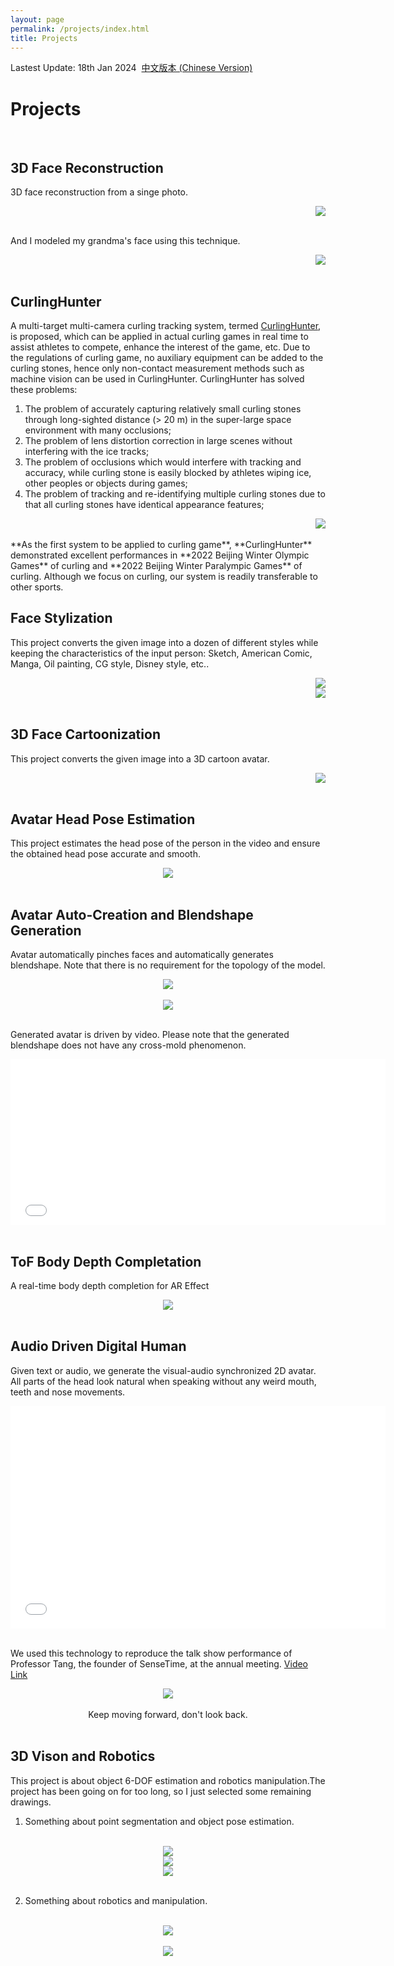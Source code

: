 ```yaml
---
layout: page
permalink: /projects/index.html
title: Projects
---
```

Lastest Update: 18th Jan 2024&nbsp;  [中文版本 (Chinese Version)](https://xuankeshi.github.io/file/projects-zh/)

# Projects
<br>

## 3D Face Reconstruction
3D face reconstruction from a singe photo.
<div align=right>
  <img src = "https://xuankeshi.github.io/images/projects/3dface.png">
</div>

<br>And I modeled my grandma's face using this technique.

<div align=right>
  <img src = "https://xuankeshi.github.io/images/projects/grandma.gif">
</div>

<br>

## CurlingHunter
A multi-target multi-camera curling tracking system, termed [CurlingHunter](https://spj.science.org/doi/full/10.34133/2022/9805054), is proposed, which can be applied in actual curling games in real time to assist athletes to compete, enhance the interest of the game, etc. Due to the regulations of curling game, no auxiliary equipment can be added to the curling stones, hence only non-contact measurement methods such as machine vision can be used in CurlingHunter. CurlingHunter has solved these problems:

1. The problem of accurately capturing relatively small curling stones through long-sighted distance (> 20 m) in the super-large space environment with many occlusions;
2. The problem of lens distortion correction in large scenes without interfering with the ice tracks;
3. The problem of occlusions which would interfere with tracking and accuracy, while curling stone is easily blocked by athletes wiping ice, other peoples or objects during games;
4. The problem of tracking and re-identifying multiple curling stones due to that all curling stones have identical appearance features;

<div align=right>
  <img src = "https://xuankeshi.github.io/images/projects/curlinghunter.png">
</div>

<br>
**As the first system to be applied to curling game**, **CurlingHunter** demonstrated excellent performances in **2022 Beijing Winter Olympic Games** of curling and **2022 Beijing Winter Paralympic Games** of curling. Although we focus on curling, our system is readily transferable to other sports.
<br>

## Face Stylization

This project converts the given image into a dozen of different styles while keeping the characteristics of the input person: Sketch, American Comic, Manga, Oil painting, CG style, Disney style, etc..
<div align=right>
  <img src = "https://xuankeshi.github.io/images/projects/face_style1.jpg">
</div>

<div align=right>
  <img src = "https://xuankeshi.github.io/images/projects/face_style2.jpeg">
</div>

<br>

## 3D Face Cartoonization

This project converts the given image into a 3D cartoon avatar.
<div align=right>
  <img src = "https://xuankeshi.github.io/images/projects/3d_cartoon.png">
</div>

<br>

## Avatar Head Pose Estimation

This project estimates the head pose of the person in the video and ensure the obtained head pose accurate and smooth.
<div align=center>
  <img src = "https://xuankeshi.github.io/images/projects/pose_estimation.gif">
</div>

<br>

## Avatar Auto-Creation and Blendshape Generation

Avatar automatically pinches faces and automatically generates blendshape. Note that there is no requirement for the topology of the model.

<!-- <div align=center>
<iframe width="768" height="512" src="/images/projects/avatar_boy.mp4" frameborder="0" allowfullscreen> </iframe>
</div> -->

<div align=center>
  <img src = "https://xuankeshi.github.io/images/projects/avatar_girl.gif">
</div>

<br>

<div align=center>
  <img src = "https://xuankeshi.github.io/images/projects/avatar_boy.gif">
</div>

<!-- <div align=center>
  <img src = "https://xuankeshi.github.io/images/projects/avatar_hanmeimei_girl.gif">
</div> -->

<br>

Generated avatar is driven by video. Please note that the generated blendshape does not have any cross-mold phenomenon.

<div align=center>
<iframe width="600" height="265" src="/images/projects/blendshape.mp4" frameborder="0" allowfullscreen> </iframe>
</div>

<br>

## ToF Body Depth Completation

A real-time body depth completion for AR Effect 

<div align=center>
  <img src = "https://xuankeshi.github.io/images/projects/tof_ar.gif">
  <!-- <iframe width="600" height="225"  src="/images/projects/tof_ar.mp4" frameborder="0" allowfullscreen> </iframe> -->
</div>

<br>

## Audio Driven Digital Human 
Given text or audio, we generate the visual-audio synchronized 2D avatar. All parts of the head look natural when speaking without any weird mouth, teeth and nose movements.

<div align=center>
  <iframe width="600" height="356"  src="/images/projects/digitalhuman.mp4" frameborder="0" allowfullscreen  > </iframe>
</div>

<br>

We used this technology to reproduce the talk show performance of Professor Tang, the founder of SenseTime, at the annual meeting. 
[Video Link](https://www.bilibili.com/video/BV1jF4m1L7rk/?spm_id_from=333.337.search-card.all.click)

<!-- <div align=center>
  <img src = "https://xuankeshi.github.io/images/projects/txo1.gif">
</div> -->
<div align=center>
  <img src = "https://xuankeshi.github.io/images/projects/txo2.gif">
</div>

<br>

<div align=center>
Keep moving forward, don't look back.
</div>

<br>

## 3D Vison and Robotics

This project is about object 6-DOF estimation and robotics manipulation.The project has been going on for too long, so I just selected some remaining drawings.
<br>

1. Something about point segmentation and object pose estimation.

<br>

<div align=center>
  <img src = "https://xuankeshi.github.io/images/projects/vccs1.jpg">
</div>

<div align=center>
  <img src = "https://xuankeshi.github.io/images/projects/vccs2.jpg">
</div>

<div align=center>
  <img src = "https://xuankeshi.github.io/images/projects/ppf.jpg">
</div>

<br>

2. Something about robotics and manipulation.

<br>

<div align=center>
  <img src = "https://xuankeshi.github.io/images/projects/robotics.jpg">
</div>

<br>

<div align=center>
  <img src = "https://xuankeshi.github.io/images/projects/manipulation.gif">
  <!-- <iframe width="600" height="326"  src="/images/projects/manipulation.mp4" frameborder="0" allowfullscreen> </iframe> -->
</div>

<br>